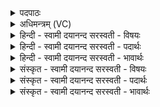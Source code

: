 <details><summary>पदपाठः</summary>

ध्रु॒वः। अ॒सि॒। पृ॒थि॒वीम्। दृ॒ꣳह॒। ध्रु॒व॒क्षिदिति॑ ध्रु॒व॒ऽक्षित्। अ॒सि॒। अ॒न्तरिक्ष॑म्। दृ॒ꣳह॒। अ॒च्यु॒त॒क्षिदित्य॑च्यु॒॑त॒ऽक्षित्। अ॒सि॒। दिव॑म्। दृ॒ꣳह॒। अग्नेः॑। पु॒री॑षम्। अ॒सि॒। १३।
</details>

<details><summary>अधिमन्त्रम् (VC)</summary>

- यज्ञो देवता
- गोतम ऋषिः
- भुरिग् आर्षी अनुष्टुप्
- गान्धारः
</details>

<details><summary>हिन्दी - स्वामी दयानन्द सरस्वती  - विषयः</summary>

फिर यह यज्ञ कैसा है, इस विषय का उपदेश अगले मन्त्र में किया है ॥
</details>

<details><summary>हिन्दी - स्वामी दयानन्द सरस्वती  - पदार्थः</summary>

पदार्थान्वयभाषाः -  हे विद्वान् मनुष्यो ! जो यज्ञ (ध्रुवः) निश्चल (पृथिवीम्) भूमि को बढ़ाता (असि) है, उसको तुम (दृंह) बढ़ाओ जो (ध्रुवक्षित्) निश्चल सुख और शास्त्रों का निवास करानेवाला (असि) है वा (अन्तरिक्षम्) आकाश में रहनेवाले पदार्थों को पुष्ट करता है, उसको तुम (दृंह) बढ़ाओ। जो (अच्युतक्षित्) नाशरहित पदार्थों को निवास करानेवाला (असि) है वा (दिवम्) विद्यादि प्रकाश को प्रकाशित करता है, उसको तुम (दृंह) बढ़ाओ जो (अग्नेः) बिजुली आदि अग्नि वा (पुरीषम्) पशुओं की पूर्ति करनेवाला यज्ञ (असि) है, उसका अनुष्ठान तुम किया करो ॥१३॥
</details>

<details><summary>हिन्दी - स्वामी दयानन्द सरस्वती  - भावार्थः</summary>

भावार्थभाषाः -  मनुष्यों को योग्य है कि विद्या क्रिया से सिद्ध वा त्रिलोकी के पदार्थों को पुष्ट करनेवाले, विद्याक्रियामय यज्ञ का अनुष्ठान करके सुखी रहें और सब को रक्खें ॥१३॥
</details>

<details><summary>संस्कृत - स्वामी दयानन्द सरस्वती  - विषयः</summary>

पुनरयं यज्ञः कीदृश इत्युपदिश्यते ॥
</details>

<details><summary>संस्कृत - स्वामी दयानन्द सरस्वती  - पदार्थः</summary>

पदार्थान्वयभाषाः -  हे विद्वन् ! यो यज्ञो ध्रुवोऽ(स्य)स्ति पृथिवीं वर्धयति, तं त्वं दृंह। यो ध्रुवक्षिदस्यस्त्यन्तरिक्षमाकाशस्थान् पदार्थान् पोषयति, तं त्वं दृंह योऽच्युतक्षिद(स्य)स्ति दिवं प्रकाशयति, तं त्वं दृंह योऽग्नेः पुरीषम(स्य)स्ति तं त्वमनुतिष्ठ ॥१३॥
</details>

<details><summary>संस्कृत - स्वामी दयानन्द सरस्वती  - भावार्थः</summary>

भावार्थभाषाः -  मनुष्यैर्विद्याक्रियासिद्धं त्रैलोक्यस्थपदार्थपोषकं विद्याक्रियामयं यज्ञमनुष्ठाय सुखयितव्यम् ॥१३॥
</details>